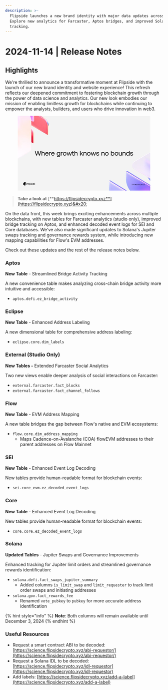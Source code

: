 ```yaml
---
description: >-
  Flipside launches a new brand identity with major data updates across chains.
  Explore new analytics for Farcaster, Aptos bridges, and improved Solana
  tracking.
---
```


# 2024-11-14 | Release Notes

## Highlights

We're thrilled to announce a transformative moment at Flipside with the launch of our new brand identity and website experience! This refresh reflects our deepened commitment to fostering blockchain growth through the power of data science and analytics. Our new look embodies our mission of enabling limitless growth for blockchains while continuing to empower the analysts, builders, and users who drive innovation in web3.&#x20;

<figure><img src="../../.gitbook/assets/1731528003209.jpg" alt="" width="563"><figcaption></figcaption></figure>

> **Take a look at** [**https://flipsidecrypto.xyz**](https://flipsidecrypto.xyz)&#x20;

On the data front, this week brings exciting enhancements across multiple blockchains, with new tables for Farcaster analytics (studio only), improved bridge tracking on Aptos, and enhanced decoded event logs for SEI and Core databases. We've also made significant updates to Solana's Jupiter swaps tracking and governance rewards system, while introducing new mapping capabilities for Flow's EVM addresses.

Check out these updates and the rest of the release notes below.

### Aptos

**New Table** - Streamlined Bridge Activity Tracking

A new convenience table makes analyzing cross-chain bridge activity more intuitive and accessible:

* `aptos.defi.ez_bridge_activity`

### Eclipse

**New Table** - Enhanced Address Labeling

A new dimensional table for comprehensive address labeling:

* `eclipse.core.dim_labels`

### External (Studio Only)

**New Tables -** Extended Farcaster Social Analytics

Two new views enable deeper analysis of social interactions on Farcaster:

* `external.farcaster.fact_blocks`
* `external.farcaster.fact_channel_follows`

### Flow

**New Table** - EVM Address Mapping

A new table bridges the gap between Flow's native and EVM ecosystems:

* `flow.core.dim_address_mapping`
  * Maps Cadence-on-Avalanche (COA) flowEVM addresses to their parent addresses on Flow Mainnet

### SEI

**New Table** - Enhanced Event Log Decoding

New tables provide human-readable format for blockchain events:

* `sei.core_evm.ez_decoded_event_logs`

### Core

**New Table** - Enhanced Event Log Decoding

New tables provide human-readable format for blockchain events:

* `core.core.ez_decoded_event_logs`

### Solana

**Updated Tables** - Jupiter Swaps and Governance Improvements

Enhanced tracking for Jupiter limit orders and streamlined governance rewards identification:

* `solana.defi.fact_swaps_jupiter_summary`
  * Added columns `is_limit_swap` and `limit_requester` to track limit order swaps and initiating addresses
* `solana.gov.fact_rewards_fee`
  * Renamed `vote_pubkey` to `pubkey` for more accurate address identification

{% hint style="info" %}
**Note**: Both columns will remain available until December 3, 2024
{% endhint %}

### Useful Resources

* Request a smart contract ABI to be decoded: [https://science.flipsidecrypto.xyz/abi-requestor/](https://science.flipsidecrypto.xyz/abi-requestor/)
* Request a Solana IDL to be decoded: [https://science.flipsidecrypto.xyz/idl-requestor](https://science.flipsidecrypto.xyz/idl-requestor)
* Add labels: [https://science.flipsidecrypto.xyz/add-a-label](https://science.flipsidecrypto.xyz/add-a-label)
